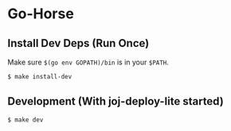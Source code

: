 # Go-Horse

## Install Dev Deps (Run Once)

Make sure `$(go env GOPATH)/bin` is in your `$PATH`.

```bash
$ make install-dev
```

## Development (With joj-deploy-lite started)

```bash
$ make dev
```
